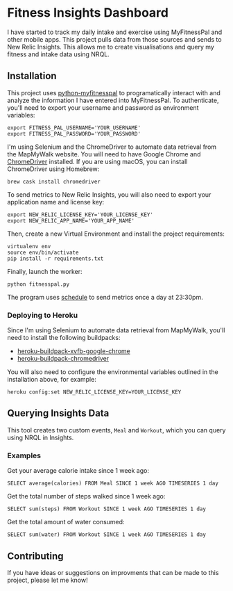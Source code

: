 # Fitness Insights Dashboard

I have started to track my daily intake and exercise using MyFitnessPal and other mobile apps. This project pulls data from those sources and sends to New Relic Insights. This allows me to create visualisations and query my fitness and intake data using NRQL.

## Installation

This project uses [python-myfitnesspal](https://github.com/coddingtonbear/python-myfitnesspal) to programatically interact with and analyze the information I have entered into MyFitnessPal. To authenticate, you'll need to export your username and password as environment variables:

``` shell
export FITNESS_PAL_USERNAME='YOUR_USERNAME'
export FITNESS_PAL_PASSWORD='YOUR_PASSWORD'
```

I'm using Selenium and the ChromeDriver to automate data retrieval from the MapMyWalk website. You will need to have Google Chrome and [ChromeDriver](http://chromedriver.chromium.org) installed. If you are using macOS, you can install ChromeDriver using Homebrew:

``` shell
brew cask install chromedriver
```

To send metrics to New Relic Insights, you will also need to export your application name and license key:

``` shell
export NEW_RELIC_LICENSE_KEY='YOUR_LICENSE_KEY'
export NEW_RELIC_APP_NAME='YOUR_APP_NAME'
```

Then, create a new Virtual Environment and install the project requirements:

``` shell
virtualenv env
source env/bin/activate
pip install -r requirements.txt
```

Finally, launch the worker:

``` shell
python fitnesspal.py
```

The program uses [schedule](https://pypi.org/project/schedule/) to send metrics once a day at 23:30pm.

### Deploying to Heroku

Since I'm using Selenium to automate data retrieval from MapMyWalk, you'll need to install the following buildpacks:

- [heroku-buildpack-xvfb-google-chrome](https://github.com/heroku/heroku-buildpack-xvfb-google-chrome)
- [heroku-buildpack-chromedriver](https://github.com/heroku/heroku-buildpack-chromedriver)

You will also need to configure the environmental variables outlined in the installation above, for example:

```
heroku config:set NEW_RELIC_LICENSE_KEY=YOUR_LICENSE_KEY
```

## Querying Insights Data

This tool creates two custom events, `Meal` and `Workout`, which you can query using NRQL in Insights. 

### Examples 

Get your average calorie intake since 1 week ago:

```
SELECT average(calories) FROM Meal SINCE 1 week AGO TIMESERIES 1 day 
```

Get the total number of steps walked since 1 week ago:

```
SELECT sum(steps) FROM Workout SINCE 1 week AGO TIMESERIES 1 day 
```

Get the total amount of water consumed:

```
SELECT sum(water) FROM Workout SINCE 1 week AGO TIMESERIES 1 day 
```

## Contributing

If you have ideas or suggestions on improvments that can be made to this project, please let me know!

